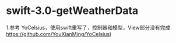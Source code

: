 # swift-3.0-getWeatherData

1.参考 YoCelsius，使用swift重写了，控制器和模型，View部分没有完成
<br> https://github.com/YouXianMing/YoCelsius)
